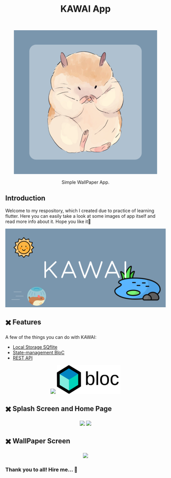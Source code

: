 <h1 align="center"> KAWAI App </h1> <br>
<p align="center">
    <img alt="GitPoint" src="https://github.com/rahat-limit/kawai/blob/main/git_assets/logo_1080_1080.png" width="450">
</p>

<p align="center">
  Simple WallPaper App.
</p>

<p align="center">
<!--  Link to AppStore  -->
<!--   <a href="/">
    <img alt="Download on the App Store" title="App Store" src="http://i.imgur.com/0n2zqHD.png" width="140">
  </a> -->

<!--   <a href="/"> <---- link to play market
    <img alt="Get it on Google Play" title="Google Play" src="http://i.imgur.com/mtGRPuM.png" width="140">
  </a> -->
</p>

## Introduction
Welcome to my respository, which I created due to practice of learning flutter. Here you can easily take a look at some images of app itself and read more info about it. Hope you like it🤙

<!-- **Available for iOS.** -->

<p align="center">
  <img src = "https://github.com/rahat-limit/kawai/blob/main/git_assets/descr_1024_500.png" width=600>
</p>

## ✖️ Features

A few of the things you can do with KAWAI:

* [Local Storage SQflite](https://pub.dev/packages/sqflite)
* [State-management BloC](https://bloclibrary.dev/)
* [REST API](https://github.com/harrynull/random_anime_wallpaper)

<p align="center">
    <img src="https://www.postgresql.org//media/img/about/press/elephant.png" width=200>
    <img src="https://raw.githubusercontent.com/felangel/bloc/master/docs/assets/bloc_logo_full.png" width=200>
</p>

## ✖️ Splash Screen and Home Page
<p align='center'>
    <image src='https://github.com/rahat-limit/kawai/blob/main/git_assets/intro.png' width='200'/>
    <image src='https://github.com/rahat-limit/kawai/blob/main/git_assets/main.png' width='200'/> 
</p>

## ✖️ WallPaper Screen
<p align="center">
  <img src ="https://github.com/rahat-limit/kawai/blob/main/git_assets/wallpaper_screen.png" width=200>
</p>
<h3>Thank you to all! Hire me... 🙏</h3>

